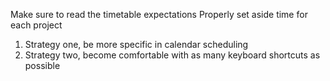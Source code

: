 Make sure to read the timetable expectations
Properly set aside time for each project
1. Strategy one, be more specific in calendar scheduling
2. Strategy two, become comfortable with as many keyboard shortcuts as possible
